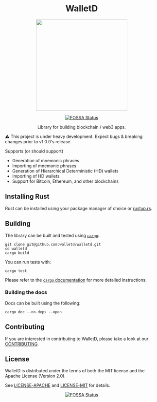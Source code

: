 <div align="center">
  <h1>WalletD</h1>

  <img src="./logo/walletd-icon.png" width="300" />

[![FOSSA Status](https://app.fossa.com/api/projects/git%2Bgithub.com%2Fwalletd%2Fwalletd.svg?type=shield)](https://app.fossa.com/projects/git%2Bgithub.com%2Fwalletd%2Fwalletd?ref=badge_shield) 

  <p>Library for building blockchain / web3 apps.</p>
</div>
⚠️ This project is under heavy development. Expect bugs & breaking changes prior to v1.0.0's release.

Supports (or should support)

- Generation of mnemonic phrases
- Importing of mnemonic phrases
- Generation of Hierarchical Deterministic (HD) wallets
- Importing of HD wallets
- Support for Bitcoin, Ethereum, and other blockchains

## Installing Rust

Rust can be installed using your package manager of choice or
[rustup.rs](https://rustup.rs).

## Building

The library can be built and tested using [`cargo`](https://github.com/rust-lang/cargo/):

```
git clone git@github.com:walletd/walletd.git
cd walletd
cargo build
```

You can run tests with:

```
cargo test
```

Please refer to the [`cargo` documentation](https://doc.rust-lang.org/stable/cargo/) for more detailed instructions.

### Building the docs

Docs can be built using the following:

```
cargo doc --no-deps --open
```

## Contributing
If you are interested in contributing to WalletD, please take a look at our [CONTRIBUTING](https://github.com/walletd/walletd/blob/main/CONTRIBUTING.md).

## License
WalletD is distributed under the terms of both the MIT license and the Apache License (Version 2.0).

See [LICENSE-APACHE](LICENSE-APACHE) and [LICENSE-MIT](LICENSE-MIT) for details.
<a href="test"></a>
<div align="center" id="detailed-license-info">

[![FOSSA Status](https://app.fossa.com/api/projects/git%2Bgithub.com%2Fwalletd%2Fwalletd.svg?type=large)](https://app.fossa.com/projects/git%2Bgithub.com%2Fwalletd%2Fwalletd?ref=badge_large)

</div>